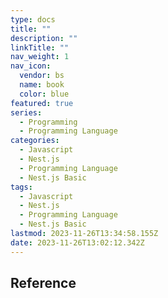 ```yaml
---
type: docs
title: ""
description: ""
linkTitle: ""
nav_weight: 1
nav_icon:
  vendor: bs
  name: book
  color: blue
featured: true
series:
  - Programming
  - Programming Language
categories:
  - Javascript
  - Nest.js
  - Programming Language
  - Nest.js Basic
tags:
  - Javascript
  - Nest.js
  - Programming Language
  - Nest.js Basic
lastmod: 2023-11-26T13:34:58.155Z
date: 2023-11-26T13:02:12.342Z
---
```


## Reference

